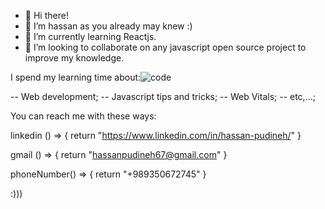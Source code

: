 - 👋 Hi there!
- 👀 I’m hassan as you already may knew :)
- 🌱 I’m currently learning Reactjs.
- 💞️ I’m looking to collaborate on any javascript open source project to improve my knowledge.

I spend my learning time about:![code](https://user-images.githubusercontent.com/53173881/131391821-04c87aa0-87ec-412e-a063-6f7b1363aec4.gif?raw=true)

-- Web development;
-- Javascript tips and tricks;
-- Web Vitals;
-- etc,...;

You can reach me with these ways:

linkedin () => {
    return "https://www.linkedin.com/in/hassan-pudineh/"
}

gmail () => {
    return "hassanpudineh67@gmail.com"
}

phoneNumber() => {
    return "+989350672745"
}

:)))



